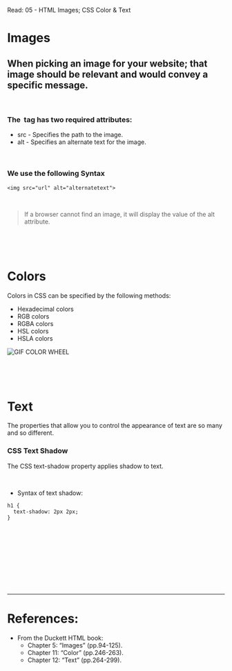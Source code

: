 Read: 05 - HTML Images; CSS Color & Text

# Images

## When picking an image for your website; that image should be relevant and would convey a specific message.

<p>&nbsp;</p>

### The <img> tag has two required attributes:

- src - Specifies the path to the image.
- alt - Specifies an alternate text for the image.

<p>&nbsp;</p>

### We use the following Syntax
 
`<img src="url" alt="alternatetext">`

<p>&nbsp;</p>

> If a browser cannot find an image, it will display the value of the alt attribute.

<p>&nbsp;</p>
<p>&nbsp;</p>

# Colors 

Colors in CSS can be specified by the following methods:

- Hexadecimal colors
- RGB colors
- RGBA colors
- HSL colors
- HSLA colors



![GIF COLOR WHEEL](https://99designs-blog.imgix.net/blog/wp-content/uploads/2017/02/Color-Wheel-2.gif?auto=format&q=60&fit=max&w=930)


<p>&nbsp;</p>
<p>&nbsp;</p>


# Text

The properties that allow you to control the appearance of text are so many and so different.


### CSS Text Shadow
The CSS text-shadow property applies shadow to text.


<p>&nbsp;</p>

- Syntax of text shadow:
```
h1 {
  text-shadow: 2px 2px;
}
```













<p>&nbsp;</p>
<p>&nbsp;</p>
<p>&nbsp;</p>
<p>&nbsp;</p>
<p>&nbsp;</p>











---
# References:

- From the Duckett HTML book:
   - Chapter 5: “Images” (pp.94-125).
   - Chapter 11: “Color” (pp.246-263).
   - Chapter 12: “Text” (pp.264-299).